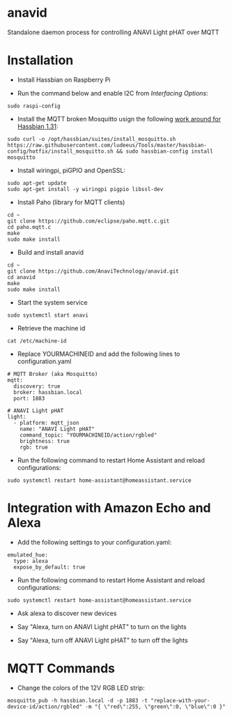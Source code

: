 # anavid
Standalone daemon process for controlling ANAVI Light pHAT over MQTT

# Installation

* Install Hassbian on Raspberry Pi

* Run the command below and enable I2C from *Interfacing Options*:

```
sudo raspi-config
```

* Install the MQTT broken Mosquitto usign the following [work around for Hassbian 1.31](https://github.com/home-assistant/hassbian-scripts/issues/76):

```
sudo curl -o /opt/hassbian/suites/install_mosquitto.sh https://raw.githubusercontent.com/ludeeus/Tools/master/hassbian-config/hotfix/install_mosquitto.sh && sudo hassbian-config install mosquitto

```

* Install wiringpi, piGPIO and OpenSSL:

```
sudo apt-get update
sudo apt-get install -y wiringpi pigpio libssl-dev
```

* Install Paho (library for MQTT clients)

```
cd ~
git clone https://github.com/eclipse/paho.mqtt.c.git
cd paho.mqtt.c
make
sudo make install
```

* Build and install anavid

```
cd ~
git clone https://github.com/AnaviTechnology/anavid.git
cd anavid
make
sudo make install
```

* Start the system service

```
sudo systemctl start anavi
```

* Retrieve the machine id

```
cat /etc/machine-id
```

* Replace YOURMACHINEID and add the following lines to configuration.yaml

```
# MQTT Broker (aka Mosquitto)
mqtt:
  discovery: true
  broker: hassbian.local
  port: 1883

# ANAVI Light pHAT
light:
  - platform: mqtt_json
    name: "ANAVI Light pHAT"
    command_topic: "YOURMACHINEID/action/rgbled"
    brightness: true
    rgb: true
```

* Run the following command to restart Home Assistant and reload configurations:

```
sudo systemctl restart home-assistant@homeassistant.service
```

# Integration with Amazon Echo and Alexa

* Add the following settings to your configuration.yaml:

```
emulated_hue:
  type: alexa
  expose_by_default: true
```

* Run the following command to restart Home Assistant and reload configurations:

```
sudo systemctl restart home-assistant@homeassistant.service
```

* Ask alexa to discover new devices


* Say "Alexa, turn on ANAVI Light pHAT" to turn on the lights


* Say "Alexa, turn off ANAVI Light pHAT" to turn off the lights

# MQTT Commands

* Change the colors of the 12V RGB LED strip:

```
mosquitto_pub -h hassbian.local -d -p 1883 -t "replace-with-your-device-id/action/rgbled" -m "{ \"red\":255, \"green\":0, \"blue\":0 }"
```
